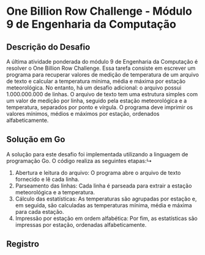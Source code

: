 # One Billion Row Challenge - Módulo 9 de Engenharia da Computação

## Descrição do Desafio

A última atividade ponderada do módulo 9 de Engenharia da Computação é resolver o One Billion Row Challenge. Essa tarefa consiste em escrever um programa para recuperar valores de medição de temperatura de um arquivo de texto e calcular a temperatura mínima, média e máxima por estação meteorológica. No entanto, há um desafio adicional: o arquivo possui 1.000.000.000 de linhas. O arquivo de texto tem uma estrutura simples com um valor de medição por linha, seguido pela estação meteorológica e a temperatura, separados por ponto e vírgula. O programa deve imprimir os valores mínimos, médios e máximos por estação, ordenados alfabeticamente.

## Solução em Go
A solução para este desafio foi implementada utilizando a linguagem de programação Go. O código realiza as seguintes etapas:↳

1. Abertura e leitura do arquivo: O programa abre o arquivo de texto fornecido e lê cada linha.
2. Parseamento das linhas: Cada linha é parseada para extrair a estação meteorológica e a temperatura.
3. Cálculo das estatísticas: As temperaturas são agrupadas por estação e, em seguida, são calculadas as temperaturas mínima, média e máxima para cada estação.
4. Impressão por estação em ordem alfabética: Por fim, as estatísticas são impressas por estação, ordenadas alfabeticamente.


## Registro
